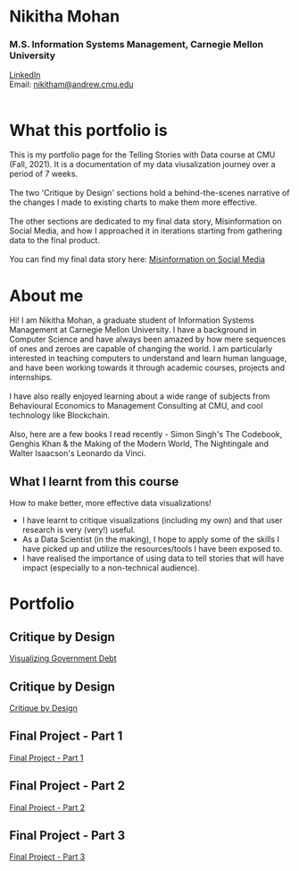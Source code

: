 # Nikitha Mohan
### M.S. Information Systems Management, Carnegie Mellon University
[LinkedIn](https://www.linkedin.com/in/nikitha-mohan/)<br/>
Email: nikitham@andrew.cmu.edu <br/>
<br/>

# What this portfolio is
This is my portfolio page for the Telling Stories with Data course at CMU (Fall, 2021). It is a documentation of my data viusalization journey over a period of 7 weeks. <br/><br/>The two 'Critique by Design' sections hold a behind-the-scenes narrative of the changes I made to existing charts to make them more effective.<br/><br/>
The other sections are dedicated to my final data story, Misinformation on Social Media, and how I approached it in iterations starting from gathering data to the final product.<br/><br/>
You can find my final data story here: [Misinformation on Social Media](https://carnegiemellon.shorthandstories.com/misinformation-on-social-media/index.html)


# About me
Hi! I am Nikitha Mohan, a graduate student of Information Systems Management at Carnegie Mellon University.
I have a background in Computer Science and have always been amazed by how mere sequences of ones and zeroes are capable of changing the world. I am particularly interested in teaching computers to understand and learn human language, and have been working towards it through academic courses, projects and internships. 
<br/><br/>I have also really enjoyed learning about a wide range of subjects from Behavioural Economics to Management Consulting at CMU, and cool technology like Blockchain. <br/><br/>
Also, here are a few books I read recently - Simon Singh's The Codebook, Genghis Khan & the Making of the Modern World, The Nightingale and Walter Isaacson's Leonardo da Vinci.

## What I learnt from this course
How to make better, more effective data visualizations!<br/>
* I have learnt to critique visualizations (including my own) and that user research is very (very!) useful.<br/>
* As a Data Scientist (in the making), I hope to apply some of the skills I have picked up and utilize the resources/tools I have been exposed to.<br/>
* I have realised the importance of using data to tell stories that will have impact (especially to a non-technical audience).


# Portfolio

## Critique by Design
[Visualizing Government Debt](/dataviz2.md)
## Critique by Design
[Critique by Design](/redesign_assignment.md)
## Final Project - Part 1
[Final Project - Part 1](/final_project.md)
## Final Project - Part 2
[Final Project - Part 2](/final_project2.md)
## Final Project - Part 3
[Final Project - Part 3](/final_project3.md)

